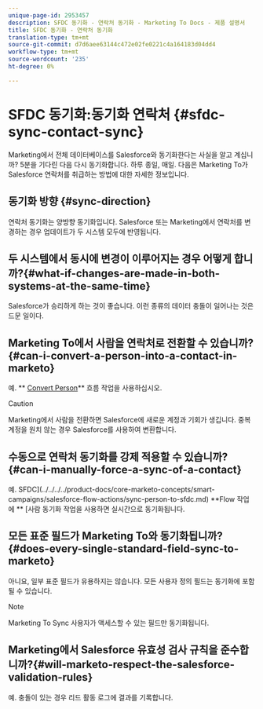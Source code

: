 ```yaml
---
unique-page-id: 2953457
description: SFDC 동기화 - 연락처 동기화 - Marketing To Docs - 제품 설명서
title: SFDC 동기화 - 연락처 동기화
translation-type: tm+mt
source-git-commit: d7d6aee63144c472e02fe0221c4a164183d04dd4
workflow-type: tm+mt
source-wordcount: '235'
ht-degree: 0%

---
```



# SFDC 동기화:동기화 연락처 {#sfdc-sync-contact-sync}

Marketing에서 전체 데이터베이스를 Salesforce와 동기화한다는 사실을 알고 계십니까? 5분을 기다린 다음 다시 동기화합니다. 하루 종일, 매일. 다음은 Marketing To가 Salesforce 연락처를 취급하는 방법에 대한 자세한 정보입니다.

## 동기화 방향 {#sync-direction}

연락처 동기화는 양방향 동기화입니다. Salesforce 또는 Marketing에서 연락처를 변경하는 경우 업데이트가 두 시스템 모두에 반영됩니다.

## 두 시스템에서 동시에 변경이 이루어지는 경우 어떻게 합니까?{#what-if-changes-are-made-in-both-systems-at-the-same-time}

Salesforce가 승리하게 하는 것이 좋습니다. 이런 종류의 데이터 충돌이 일어나는 것은 드문 일이다.

## Marketing To에서 사람을 연락처로 전환할 수 있습니까?{#can-i-convert-a-person-into-a-contact-in-marketo}

예. ** [Convert Person](../../../../product-docs/core-marketo-concepts/smart-campaigns/flow-actions/convert-person.md)** 흐름 작업을 사용하십시오.

>[!CAUTION]
>
>Marketing에서 사람을 전환하면 Salesforce에 새로운 계정과 기회가 생깁니다. 중복 계정을 원치 않는 경우 Salesforce를 사용하여 변환합니다.

## 수동으로 연락처 동기화를 강제 적용할 수 있습니까?{#can-i-manually-force-a-sync-of-a-contact}

예. SFDC](../../../../product-docs/core-marketo-concepts/smart-campaigns/salesforce-flow-actions/sync-person-to-sfdc.md) **Flow 작업에 ** [사람 동기화 작업을 사용하면 실시간으로 동기화됩니다.

## 모든 표준 필드가 Marketing To와 동기화됩니까?{#does-every-single-standard-field-sync-to-marketo}

아니요, 일부 표준 필드가 유용하지는 않습니다. 모든 사용자 정의 필드는 동기화에 포함될 수 있습니다.

>[!NOTE]
>
>Marketing To Sync 사용자가 액세스할 수 있는 필드만 동기화됩니다.

## Marketing에서 Salesforce 유효성 검사 규칙을 준수합니까?{#will-marketo-respect-the-salesforce-validation-rules}

예. 충돌이 있는 경우 리드 활동 로그에 결과를 기록합니다.
